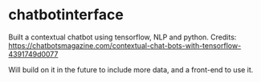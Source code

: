 # chatbotinterface

Built a contextual chatbot using tensorflow, NLP and python. Credits: https://chatbotsmagazine.com/contextual-chat-bots-with-tensorflow-4391749d0077

Will build on it in the future to include more data, and a front-end to use it.
